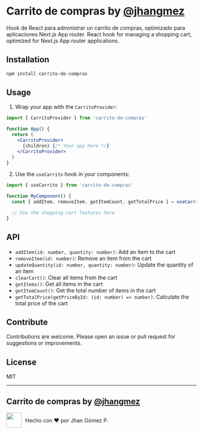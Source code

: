 # Carrito de compras by [@jhangmez](https://github.com/jhangmez)

Hook de React para administrar un carrito de compras, optimizado para aplicaciones Next.js App router.
React hook for managing a shopping cart, optimized for Next.js App router applications.

## Installation

```bash
npm install carrito-de-compras
```

## Usage

1. Wrap your app with the `CarritoProvider`:

```jsx
import { CarritoProvider } from 'carrito-de-compras'

function App() {
  return (
    <CarritoProvider>
      {children} {/* Your app here */}
    </CarritoProvider>
  )
}
```

2. Use the `useCarrito` hook in your components:

```jsx
import { useCarrito } from 'carrito-de-compras'

function MyComponent() {
  const { addItem, removeItem, getItemCount, getTotalPrice } = useCarrito()

  // Use the shopping cart features here
}
```

## API

- `addItem(id: number, quantity: number)`: Add an item to the cart
- `removeItem(id: number)`: Remove an item from the cart
- `updateQuantity(id: number, quantity: number)`: Update the quantity of an item
- `clearCart()`: Clear all items from the cart
- `getItems()`: Get all items in the cart
- `getItemCount()`: Get the total number of items in the cart
- `getTotalPrice(getPriceById: (id: number) => number)`: Calculate the total price of the cart

## Contribute

Contributions are welcome. Please open an issue or pull request for suggestions or improvements.

## License

MIT

---

## Carrito de compras by [@jhangmez](https://github.com/jhangmez)

<div style="display: flex; align-items: center; height: fit-content;">
  <img src="https://avatars.githubusercontent.com/u/60937214?v=4" width="40" style="margin-right: 10px;"/>
  <span>Hecho con ❤️ por Jhan Gómez P.</span>
</div>
